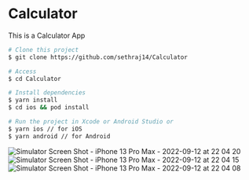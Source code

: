 # Calculator
This is a Calculator App

```bash
# Clone this project
$ git clone https://github.com/sethraj14/Calculator

# Access
$ cd Calculator

# Install dependencies
$ yarn install
$ cd ios && pod install

# Run the project in Xcode or Android Studio or
$ yarn ios // for iOS
$ yarn android // for Android

```

![Simulator Screen Shot - iPhone 13 Pro Max - 2022-09-12 at 22 04 20](https://user-images.githubusercontent.com/14844259/189708580-0818c996-1c36-4aa9-a9a4-ca9d0e25fcd6.png)
![Simulator Screen Shot - iPhone 13 Pro Max - 2022-09-12 at 22 04 15](https://user-images.githubusercontent.com/14844259/189708574-12bcf559-c46a-409a-9c1c-517a8a7a6f2e.png)
![Simulator Screen Shot - iPhone 13 Pro Max - 2022-09-12 at 22 04 08](https://user-images.githubusercontent.com/14844259/189708561-3acb42dd-615b-4395-b9f9-f08823374845.png)

